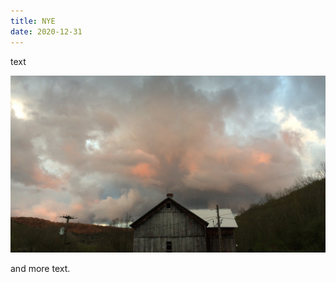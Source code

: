 ```yaml
---
title: NYE
date: 2020-12-31
---
```


text

<img src="/images/barn.jpg" class="img-100">

and more text.

